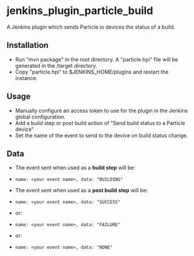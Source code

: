 # jenkins_plugin_particle_build
A Jenkins plugin which sends Particle.io devices the status of a build.

## Installation
- Run "mvn package" in the root directory. A "particle.hpi" file will be generated in the /target directory.
- Copy "particle.hpi" to $JENKINS_HOME/plugins and restart the instance.

## Usage
- Manually configure an access token to use for the plugin in the Jenkins global configuration.
- Add a build step or post build action of "Send build status to a Particle device"
- Set the name of the event to send to the device on build status change.

## Data
- The event sent when used as a **build step** will be:
-     name: <your event name>, data: "BUILDING"
- The event sent when used as a **post build step** will be:
-     name: <your event name>, data: "SUCCESS"
- or:
-     name: <your event name>, data: "FAILURE"
- or:
-     name: <your event name>, data: "NONE"
